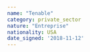 ```yaml
---
name: "Tenable"
category: private_sector
nature: "Entreprise"
nationality: USA
date_signed: '2018-11-12'
---
```

    